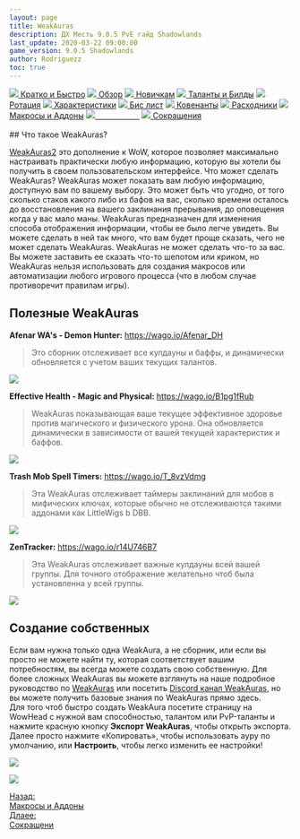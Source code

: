 ```yaml
---
layout: page
title: WeakAuras
description: ДХ Месть 9.0.5 PvE гайд Shadowlands
last_update: 2020-03-22 09:00:00
game_version: 9.0.5 Shadowlands
author: Rodriguezz
toc: true
---
```


<div id="smooth-nav-outer">
<a href="{{ site.url }}/guide/archive/vengeance/Shadowlands_9_0_5/quick_faq.html"><img src="https://wow.zamimg.com/images/wow/icons/medium/wow_token01.jpg"> Кратко и Быстро</a>
<a href="{{ site.url }}/guide/archive/vengeance/Shadowlands_9_0_5/overview.html"><img src="https://wow.zamimg.com/images/wow/icons/medium/inv_misc_spyglass_02.jpg"> Обзор</a>
<a href="{{ site.url }}/guide/archive/vengeance/Shadowlands_9_0_5/beginners.html"><img src="https://wow.zamimg.com/images/wow/icons/medium/spell_lifegivingseed.jpg"> Новичкам</a>
<a href="{{ site.url }}/guide/archive/vengeance/Shadowlands_9_0_5/talent-builds.html"><img src="https://wow.zamimg.com/images/wow/icons/medium/ability_marksmanship.jpg"> Таланты и Билды</a>
<a href="{{ site.url }}/guide/archive/vengeance/Shadowlands_9_0_5/rotation-priority.html"><img src="https://wow.zamimg.com/images/wow/icons/medium/wow_token01.jpg"> Ротация</a>
<a href="{{ site.url }}/guide/archive/vengeance/Shadowlands_9_0_5/stats.html"><img src="https://wow.zamimg.com/images/wow/icons/medium/inv_inscription_80_warscroll_intellect.jpg"> Характеристики</a>
<a href="{{ site.url }}/guide/archive/vengeance/Shadowlands_9_0_5/gear.html"><img src="https://wow.zamimg.com/images/wow/icons/medium/inv_chest_chain_03.jpg"> Бис лист</a>
<a href="{{ site.url }}/guide/archive/vengeance/Shadowlands_9_0_5/covenant.html"><img src="https://wow.zamimg.com/images/wow/icons/medium/wow_token01.jpg"> Ковенанты</a>
<a href="{{ site.url }}/guide/archive/vengeance/Shadowlands_9_0_5/consumables.html"><img src="https://wow.zamimg.com/images/wow/icons/medium/inv_potion_92.jpg"> Расходники</a>
<a href="{{ site.url }}/guide/archive/vengeance/Shadowlands_9_0_5/macros-addons.html"><img src="https://wow.zamimg.com/images/wow/icons/medium/inv_eng_gearspringparts.jpg"> Макросы и Аддоны</a>
<a href="{{ site.url }}/guide/archive/vengeance/Shadowlands_9_0_5/weakauras.html"><img src="https://wow.zamimg.com/images/wow/icons/medium/spell_holy_auramastery.jpg"><span style="color: white;"> WeakAuras</span></a>
<a href="{{ site.url }}/guide/archive/vengeance/Shadowlands_9_0_5/common-terms.html"><img src="https://wow.zamimg.com/images/wow/icons/medium/ui_chat.jpg"> Сокращения</a>
</div>
<br>
## Что такое WeakAuras?

<a href="{{ site.url }}/guide/general/weak_auras.html"> WeakAuras2</a>  это дополнение к WoW, которое позволяет максимально 
настраивать практически любую информацию, которую вы хотели бы получить в своем пользовательском интерфейсе. Что может сделать WeakAuras? WeakAuras может показать 
вам любую информацию, доступную вам по вашему выбору. Это может быть что угодно, от того сколько стаков какого либо из бафов на вас, сколько времени 
осталось до восстановления на вашего заклинания прерывания, до оповещения когда у вас мало маны. WeakAuras предназначен для изменения способа отображения информации,
 чтобы ее было легче увидеть. Вы можете сделать в ней так много, что вам будет проще сказать, чего не может сделать WeakAuras. WeakAuras не может сделать что-то за вас.
 Вы можете заставить ее сказать что-то шепотом или криком, но WeakAuras нельзя использовать для создания макросов или автоматизации любого игрового
 процесса (что в любом случае противоречит правилам игры). 
 
## Полезные WeakAuras
**Afenar WA's - Demon Hunter:** <a href="https://wago.io/4kTH1dUFb" target="blank">https://wago.io/Afenar_DH</a><br>
>Это сборник отслеживает все кулдауны и баффы, и динамически обновляется с учетом ваших текущих талантов.
<p align="left" width="100%">
<img src="{{ site.url }}/assets/img/guide/archive/vengeance/Shadowlands_9_0_5/WA_afenar_Veng.gif">
</p>

**Effective Health - Magic and Physical:** <a href="https://wago.io/B1pg1fRub" target="blank">https://wago.io/B1pg1fRub</a><br>
>WeakAuras показывающая ваше текущее эффективное здоровье против магического и физического урона. 
Она обновляется динамически в зависимости от вашей текущей характеристик и баффов. 
<p align="left" width="100%">
<img src="{{ site.url }}/assets/img/guide/archive/vengeance/Shadowlands_9_0_5/WA_Effective_Heal_MP.webp">
</p>

**Trash Mob Spell Timers:** <a href="https://wago.io/T_8vzVdmg" target="blank">https://wago.io/T_8vzVdmg</a><br>
>Эта WeakAuras отслеживает таймеры заклинаний для мобов в мифических ключах, которые обычно не отслеживаются такими аддонами как 
LittleWigs b DBB.
<p align="left" width="100%">
<img src="{{ site.url }}/assets/img/guide/archive/vengeance/Shadowlands_9_0_5/WA_trash_timers.webp">
</p>

**ZenTracker:** <a href="https://wago.io/r14U746B7" target="blank">https://wago.io/r14U746B7</a><br>
>Эта WeakAuras отслеживает важные кулдауны всей вашей группы. Для точного отображение желательно чтоб была установленна у всей группы.
<p align="left" width="100%">
<img src="{{ site.url }}/assets/img/guide/archive/vengeance/Shadowlands_9_0_5/WA_zentraker.webp">
</p>

## Создание собственных 

Если вам нужна только одна WeakAura, а не сборник, или если вы просто не можете найти ту, которая соответствует вашим потребностям,
 вы всегда можете создать свою собственную.
 Для более сложных WeakAuras вы можете взглянуть на наше подробное руководство по <a href="{{ site.url }}/guide/general/weak_auras.html"> WeakAuras</a>  или посетить <a href="WeakAurashttps://discord.gg/wa2">Discord канал WeakAuras</a>, 
 но вы можете получить базовые знания по WeakAuras прямо здесь.
 <br>
Для того чтоб быстро создать WeakAura посетите страницу на WowHead с нужной вам способностью, талантом или PvP-таланты и нажмите красную кнопку **Экспорт WeakAuras**, 
 чтобы открыть экспорта. Далее просто нажмите «Копировать», чтобы использовать ауру по умолчанию, или **Настроить**, чтобы легко изменить ее настройки!
 
 <p align="left" width="100%">
<img src="{{ site.url }}/assets/img/guide/havoc/WA_crate_havoc.jpg">
</p>

 <p align="left" width="100%">
<img src="{{ site.url }}/assets/img/guide/havoc/WeakAuras_preferens.png">
</p>

<div class="minibox minibox-left"><a href="{{ site.url }}/guide/archive/vengeance/Shadowlands_9_0_5/macros-addons.html">Назад:<br>Макросы и Аддоны</a></div>
<div class="minibox"><a href="{{ site.url }}/guide/archive/vengeance/Shadowlands_9_0_5/common-terms.html">Длаее:<br>Сокращени</a></div>